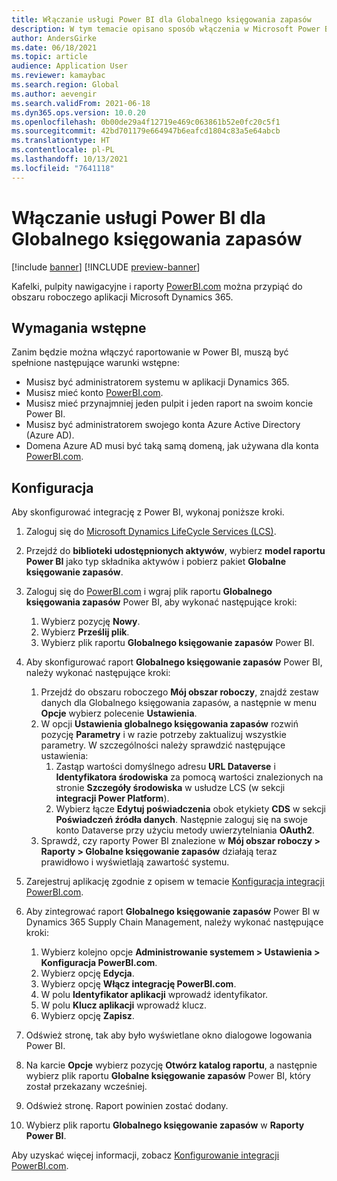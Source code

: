 ```yaml
---
title: Włączanie usługi Power BI dla Globalnego księgowania zapasów
description: W tym temacie opisano sposób włączenia w Microsoft Power BI funkcji Globalnego księgowanie zapasów.
author: AndersGirke
ms.date: 06/18/2021
ms.topic: article
audience: Application User
ms.reviewer: kamaybac
ms.search.region: Global
ms.author: aevengir
ms.search.validFrom: 2021-06-18
ms.dyn365.ops.version: 10.0.20
ms.openlocfilehash: 0b00de29a4f12719e469c063861b52e0fc20c5f1
ms.sourcegitcommit: 42bd701179e664947b6eafcd1804c83a5e64abcb
ms.translationtype: HT
ms.contentlocale: pl-PL
ms.lasthandoff: 10/13/2021
ms.locfileid: "7641118"
---
```

# <a name="enable-power-bi-for-global-inventory-accounting"></a>Włączanie usługi Power BI dla Globalnego księgowania zapasów

[!include [banner](../includes/banner.md)]
[!INCLUDE [preview-banner](../includes/preview-banner.md)]

Kafelki, pulpity nawigacyjne i raporty [PowerBI.com](https://powerbi.com/) można przypiąć do obszaru roboczego aplikacji Microsoft Dynamics 365.

## <a name="prerequisites"></a>Wymagania wstępne

Zanim będzie można włączyć raportowanie w Power BI, muszą być spełnione następujące warunki wstępne:

- Musisz być administratorem systemu w aplikacji Dynamics 365.
- Musisz mieć konto [PowerBI.com](https://powerbi.com/).
- Musisz mieć przynajmniej jeden pulpit i jeden raport na swoim koncie Power BI.
- Musisz być administratorem swojego konta Azure Active Directory (Azure AD).
- Domena Azure AD musi być taką samą domeną, jak używana dla konta [PowerBI.com](https://powerbi.com/).

## <a name="setup"></a>Konfiguracja

Aby skonfigurować integrację z Power BI, wykonaj poniższe kroki.

1. Zaloguj się do [Microsoft Dynamics LifeCycle Services (LCS)](https://lcs.dynamics.com/Logon/Index).
1. Przejdź do **biblioteki udostępnionych aktywów**, wybierz **model raportu Power BI** jako typ składnika aktywów i pobierz pakiet **Globalne księgowanie zapasów**. 
1. Zaloguj się do [PowerBI.com](https://app.powerbi.com/) i wgraj plik raportu **Globalnego księgowania zapasów** Power BI, aby wykonać następujące kroki:

    1. Wybierz pozycję **Nowy**.
    1. Wybierz **Prześlij plik**.
    1. Wybierz plik raportu **Globalnego księgowanie zapasów** Power BI.

1. Aby skonfigurować raport **Globalnego księgowanie zapasów** Power BI, należy wykonać następujące kroki:

    1. Przejdź do obszaru roboczego **Mój obszar roboczy**, znajdź zestaw danych dla Globalnego księgowania zapasów, a następnie w menu **Opcje** wybierz polecenie **Ustawienia**.
    1. W opcji **Ustawienia globalnego księgowania zapasów** rozwiń pozycję **Parametry** i w razie potrzeby zaktualizuj wszystkie parametry. W szczególności należy sprawdzić następujące ustawienia:
        1. Zastąp wartości domyślnego adresu **URL Dataverse** i **Identyfikatora środowiska** za pomocą wartości znalezionych na stronie **Szczegóły środowiska** w usłudze LCS (w sekcji **integracji Power Platform**).
        1. Wybierz łącze **Edytuj poświadczenia** obok etykiety **CDS** w sekcji **Poświadczeń źródła danych**. Następnie zaloguj się na swoje konto Dataverse przy użyciu metody uwierzytelniania **OAuth2**.
    1. Sprawdź, czy raporty Power BI znalezione w **Mój obszar roboczy \> Raporty \> Globalne księgowanie zapasów** działają teraz prawidłowo i wyświetlają zawartość systemu.

1. Zarejestruj aplikację zgodnie z opisem w temacie [Konfiguracja integracji PowerBI.com](../../fin-ops-core/dev-itpro/analytics/configure-power-bi-integration.md#registration-process).
1. Aby zintegrować raport **Globalnego księgowanie zapasów** Power BI w Dynamics 365 Supply Chain Management, należy wykonać następujące kroki:

    1. Wybierz kolejno opcje **Administrowanie systemem \> Ustawienia \> Konfiguracja PowerBI.com**.
    1. Wybierz opcję **Edycja**.
    1. Wybierz opcję **Włącz integrację PowerBI.com**.
    1. W polu **Identyfikator aplikacji** wprowadź identyfikator.
    1. W polu **Klucz aplikacji** wprowadź klucz.
    1. Wybierz opcję **Zapisz**.

1. Odśwież stronę, tak aby było wyświetlane okno dialogowe logowania Power BI.
1. Na karcie **Opcje** wybierz pozycję **Otwórz katalog raportu**, a następnie wybierz plik raportu **Globalne księgowanie zapasów** Power BI, który został przekazany wcześniej.
1. Odśwież stronę. Raport powinien zostać dodany.
1. Wybierz plik raportu **Globalnego księgowanie zapasów** w **Raporty Power BI**.

Aby uzyskać więcej informacji, zobacz [Konfigurowanie integracji PowerBI.com](../../fin-ops-core/dev-itpro/analytics/configure-power-bi-integration.md).
